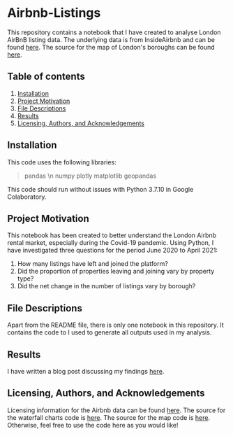 # Airbnb-Listings
This repository contains a notebook that I have created to analyse London AirBnB listing data. 
The underlying data is from InsideAirbnb and can be found [here](http://insideairbnb.com/get-the-data.html). The source for the map of London's boroughs can be found [here](http://insideairbnb.com/get-the-data.html).

## Table of contents
1. [Installation](#installation)
2. [Project Motivation](#motivation)
3. [File Descriptions](#files)
4. [Results](#results)
5. [Licensing, Authors, and Acknowledgements](#licensing)

## <a name="installation"></a> Installation
This code uses the following libraries:
> pandas \n
> numpy
> plotly
> matplotlib
> geopandas

This code should run without issues with Python 3.7.10 in Google Colaboratory.

## <a name="motivation"></a> Project Motivation
This notebook has been created to better understand the London Airbnb rental market, especially during the Covid-19 pandemic. Using Python, I have investigated three questions for the period June 2020 to April 2021:

1. How many listings have left and joined the platform?
2. Did the proportion of properties leaving and joining vary by property type?
3. Did the net change in the number of listings vary by borough?

## <a name="files"></a> File Descriptions
Apart from the README file, there is only one notebook in this repository. It contains the code to I used to generate all outputs used in my analysis.

## <a name="results"></a> Results
I have written a blog post discussing my findings [here](https://medium.com/@astandish19).

## <a name="licensing"></a> Licensing, Authors, and Acknowledgements
Licensing information for the Airbnb data can be found [here](http://insideairbnb.com/about.html). The source for the waterfall charts code is [here](https://plotly.com/python/waterfall-charts/). The source for the map code is [here](https://www.lifebysummer.com/post/mapping-with-python-part-1). Otherwise, feel free to use the code here as you would like!

